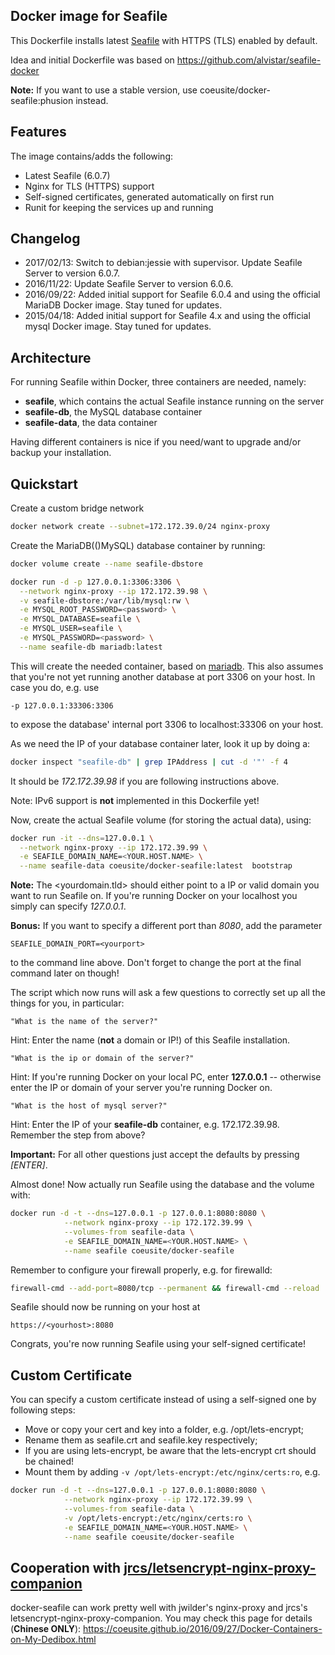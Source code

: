 ﻿Docker image for Seafile
--------------------

This Dockerfile installs latest [Seafile](https://www.seafile.com) with HTTPS (TLS) enabled by default.

Idea and initial Dockerfile was based on https://github.com/alvistar/seafile-docker

**Note:** If you want to use a stable version, use coeusite/docker-seafile:phusion instead.

## Features

The image contains/adds the following:

- Latest Seafile (6.0.7)
- Nginx for TLS (HTTPS) support
- Self-signed certificates, generated automatically on first run
- Runit for keeping the services up and running

## Changelog

- 2017/02/13: Switch to debian:jessie with supervisor. Update Seafile Server to version 6.0.7.
- 2016/11/22: Update Seafile Server to version 6.0.6.
- 2016/09/22: Added initial support for Seafile 6.0.4 and using the official MariaDB Docker image. Stay tuned for updates.
- 2015/04/18: Added initial support for Seafile 4.x and using the official mysql Docker image. Stay tuned for updates.

## Architecture

For running Seafile within Docker, three containers are needed, namely:

- **seafile**, which contains the actual Seafile instance running on the server
- **seafile-db**, the MySQL database container
- **seafile-data**, the data container

Having different containers is nice if you need/want to upgrade and/or backup
your installation.

## Quickstart

Create a custom bridge network

```bash
docker network create --subnet=172.172.39.0/24 nginx-proxy
```

Create the MariaDB(()MySQL) database container by running:

```bash
docker volume create --name seafile-dbstore

docker run -d -p 127.0.0.1:3306:3306 \
  --network nginx-proxy --ip 172.172.39.98 \
  -v seafile-dbstore:/var/lib/mysql:rw \
  -e MYSQL_ROOT_PASSWORD=<password> \
  -e MYSQL_DATABASE=seafile \
  -e MYSQL_USER=seafile \
  -e MYSQL_PASSWORD=<password> \
  --name seafile-db mariadb:latest
```
This will create the needed container, based on [mariadb](https://hub.docker.com/r/_/mariadb/). This also assumes that you're
not yet running another database at port 3306 on your host. In case you do, e.g. use
```
-p 127.0.0.1:33306:3306
```
to expose the database' internal port 3306 to localhost:33306 on your host.

As we need the IP of your database container later, look it up by doing a:

```bash
docker inspect "seafile-db" | grep IPAddress | cut -d '"' -f 4
```

It should be _172.172.39.98_ if you are following instructions above.

Note: IPv6 support is **not** implemented in this Dockerfile yet!

Now, create the actual Seafile volume (for storing the actual data), using:

```bash
docker run -it --dns=127.0.0.1 \
  --network nginx-proxy --ip 172.172.39.99 \
  -e SEAFILE_DOMAIN_NAME=<YOUR.HOST.NAME> \
  --name seafile-data coeusite/docker-seafile:latest  bootstrap
```

**Note:** The <yourdomain.tld> should either point to a IP or valid domain you want to run Seafile on. If you're running Docker on
your localhost you simply can specify _127.0.0.1_.

**Bonus:** If you want to specify a different port than _8080_, add the parameter
```
SEAFILE_DOMAIN_PORT=<yourport>
```
to the command line above. Don't forget to change the port at the final command later on though!

The script which now runs will ask a few questions to correctly set up all the things for you, in particular:
```
"What is the name of the server?"
```
Hint: Enter the name (**not** a domain or IP!) of this Seafile installation.

```
"What is the ip or domain of the server?"
```
Hint: If you're running Docker on your local PC, enter **127.0.0.1** -- otherwise enter the IP or
domain of your server you're running Docker on.

```
"What is the host of mysql server?"
```
Hint: Enter the IP of your **seafile-db** container, e.g. 172.172.39.98. Remember the step from above?

**Important:** For all other questions just accept the defaults by pressing _[ENTER]_.

Almost done! Now actually run Seafile using the database and the volume with:

```bash
docker run -d -t --dns=127.0.0.1 -p 127.0.0.1:8080:8080 \
            --network nginx-proxy --ip 172.172.39.99 \
            --volumes-from seafile-data \
            -e SEAFILE_DOMAIN_NAME=<YOUR.HOST.NAME> \
            --name seafile coeusite/docker-seafile
```

Remember to configure your firewall properly, e.g. for firewalld:

```bash
firewall-cmd --add-port=8080/tcp --permanent && firewall-cmd --reload
```

Seafile should now be running on your host at

```
https://<yourhost>:8080
```

Congrats, you're now running Seafile using your self-signed certificate!

## Custom Certificate
You can specify a custom certificate instead of using a self-signed one by following steps:
* Move or copy your cert and key into a folder, e.g. /opt/lets-encrypt;
* Rename them as seafile.crt and seafile.key respectively;
* If you are using lets-encrypt, be aware that the lets-encrypt crt should be chained!
* Mount them by adding ```-v /opt/lets-encrypt:/etc/nginx/certs:ro```, e.g.

```bash
docker run -d -t --dns=127.0.0.1 -p 127.0.0.1:8080:8080 \
            --network nginx-proxy --ip 172.172.39.99 \
            --volumes-from seafile-data \
            -v /opt/lets-encrypt:/etc/nginx/certs:ro \
            -e SEAFILE_DOMAIN_NAME=<YOUR.HOST.NAME> \
            --name seafile coeusite/docker-seafile
```

## Cooperation with [jrcs/letsencrypt-nginx-proxy-companion](https://github.com/jrcs/letsencrypt-nginx-proxy-companion)

docker-seafile can work pretty well with jwilder's nginx-proxy and jrcs's letsencrypt-nginx-proxy-companion.
You may check this page for details (**Chinese ONLY**): https://coeusite.github.io/2016/09/27/Docker-Containers-on-My-Dedibox.html
